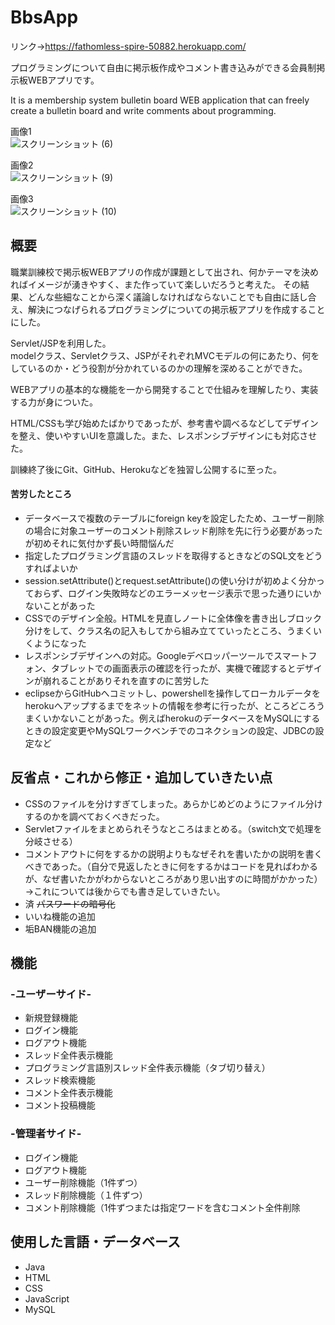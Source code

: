 # BbsApp  


リンク→https://fathomless-spire-50882.herokuapp.com/  


プログラミングについて自由に掲示板作成やコメント書き込みができる会員制掲示板WEBアプリです。  


It is a membership system bulletin board WEB application that can freely create a bulletin board and write comments about programming.

画像1  
![スクリーンショット (6)](https://user-images.githubusercontent.com/61927393/77175597-3ae0ac80-6b06-11ea-81db-d3c69f1393b3.png)

画像2  
![スクリーンショット (9)](https://user-images.githubusercontent.com/61927393/77176432-7334ba80-6b07-11ea-9815-6c67c17751b9.png)

画像3  
![スクリーンショット (10)](https://user-images.githubusercontent.com/61927393/77176451-7af45f00-6b07-11ea-8309-fa64f594f71c.png)



##   概要
職業訓練校で掲示板WEBアプリの作成が課題として出され、何かテーマを決めればイメージが湧きやすく、また作っていて楽しいだろうと考えた。
その結果、どんな些細なことから深く議論しなければならないことでも自由に話し合え、解決につなげられるプログラミングについての掲示板アプリを作成することにした。


Servlet/JSPを利用した。    
modelクラス、Servletクラス、JSPがそれぞれMVCモデルの何にあたり、何をしているのか・どう役割が分かれているのかの理解を深めることができた。

WEBアプリの基本的な機能を一から開発することで仕組みを理解したり、実装する力が身についた。  

HTML/CSSも学び始めたばかりであったが、参考書や調べるなどしてデザインを整え、使いやすいUIを意識した。また、レスポンシブデザインにも対応させた。 

訓練終了後にGit、GitHub、Herokuなどを独習し公開するに至った。


#### 苦労したところ
<ul>
  <li>データベースで複数のテーブルにforeign keyを設定したため、ユーザー削除の場合に対象ユーザーのコメント削除スレッド削除を先に行う必要があったが初めそれに気付かず長い時間悩んだ</li>
  <li>指定したプログラミング言語のスレッドを取得するときなどのSQL文をどうすればよいか</li>
  <li>session.setAttribute()とrequest.setAttribute()の使い分けが初めよく分かっておらず、ログイン失敗時などのエラーメッセージ表示で思った通りにいかないことがあった</li>
  <li>CSSでのデザイン全般。HTMLを見直しノートに全体像を書き出しブロック分けをして、クラス名の記入もしてから組み立てていったところ、うまくいくようになった</li>
  <li>レスポンシブデザインへの対応。Googleデベロッパーツールでスマートフォン、タブレットでの画面表示の確認を行ったが、実機で確認するとデザインが崩れることがありそれを直すのに苦労した</li>
  <li>eclipseからGitHubへコミットし、powershellを操作してローカルデータをherokuへアップするまでをネットの情報を参考に行ったが、ところどころうまくいかないことがあった。例えばherokuのデータベースをMySQLにするときの設定変更やMySQLワークベンチでのコネクションの設定、JDBCの設定など</li>
</ul>

## 反省点・これから修正・追加していきたい点  
<ul>
  <li>CSSのファイルを分けすぎてしまった。あらかじめどのようにファイル分けするのかを調べておくべきだった。</li>
  <li>Servletファイルをまとめられそうなところはまとめる。（switch文で処理を分岐させる）</li>
  <li>コメントアウトに何をするかの説明よりもなぜそれを書いたかの説明を書くべきであった。（自分で見返したときに何をするかはコードを見ればわかるが、なぜ書いたかがわからないところがあり思い出すのに時間がかかった）→これについては後からでも書き足していきたい。</li>
  <li>済 <strike>パスワードの暗号化</strike></li>
  <li>いいね機能の追加</li>
  <li>垢BAN機能の追加</li>
</ul>

## 機能  
### -ユーザーサイド-  
<ul>
  <li>新規登録機能</li>
  <li>ログイン機能</li>
  <li>ログアウト機能</li>
  <li>スレッド全件表示機能</li>
  <li>プログラミング言語別スレッド全件表示機能（タブ切り替え）</li>
  <li>スレッド検索機能</li>
  <li>コメント全件表示機能</li>
  <li>コメント投稿機能</li>
</ul>


### -管理者サイド-
<ul>
  <li>ログイン機能</li>
  <li>ログアウト機能</li>
  <li>ユーザー削除機能（1件ずつ）</li>
  <li>スレッド削除機能（１件ずつ）</li>
  <li>コメント削除機能（1件ずつまたは指定ワードを含むコメント全件削除</li>
</ul>


## 使用した言語・データベース
<ul>
  <li>Java</li>
  <li>HTML</li>
  <li>CSS</li>
  <li>JavaScript</li>
  <li>MySQL</li>
</ul>


